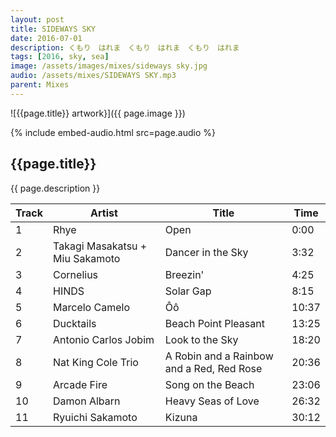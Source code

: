 ```yaml
---
layout: post
title: SIDEWAYS SKY
date: 2016-07-01
description: くもり　はれま　くもり　はれま　くもり　はれま
tags: [2016, sky, sea]
image: /assets/images/mixes/sideways sky.jpg
audio: /assets/mixes/SIDEWAYS SKY.mp3
parent: Mixes
---
```


![{{page.title}} artwork}]({{ page.image }})

{% include embed-audio.html src=page.audio %}

## {{page.title}}
{{ page.description }}

| Track | Artist                           | Title                                            | Time  |
|-------|----------------------------------|--------------------------------------------------|-------|
| 1     | Rhye                             | Open                                             | 0:00  |
| 2     | Takagi Masakatsu + Miu Sakamoto  | Dancer in the Sky                                | 3:32  |
| 3     | Cornelius                        | Breezin'                                         | 4:25  |
| 4     | HINDS                            | Solar Gap                                        | 8:15  |
| 5     | Marcelo Camelo                   | Ôô                                               | 10:37 |
| 6     | Ducktails                        | Beach Point Pleasant                             | 13:25 |
| 7     | Antonio Carlos Jobim             | Look to the Sky                                  | 18:20 |
| 8     | Nat King Cole Trio               | A Robin and a Rainbow and a Red, Red Rose        | 20:36 |
| 9     | Arcade Fire                      | Song on the Beach                                | 23:06 |
| 10    | Damon Albarn                     | Heavy Seas of Love                               | 26:32 |
| 11    | Ryuichi Sakamoto                 | Kizuna                                           | 30:12 |


